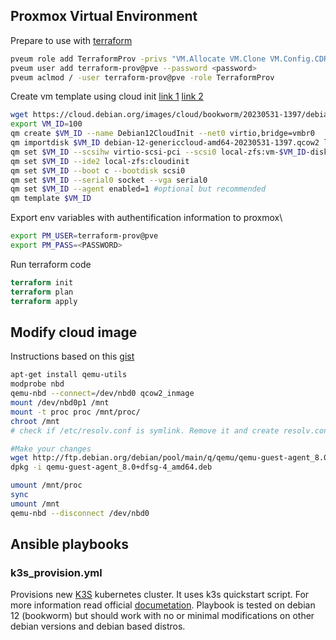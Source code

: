 ## Proxmox Virtual Environment

Prepare to use with [terraform](https://registry.terraform.io/providers/Telmate/proxmox/latest/docs)
```bash
pveum role add TerraformProv -privs "VM.Allocate VM.Clone VM.Config.CDROM VM.Config.CPU VM.Config.Cloudinit VM.Config.Disk VM.Config.HWType VM.Config.Memory VM.Config.Network VM.Config.Options VM.Monitor VM.Audit VM.PowerMgmt Datastore.AllocateSpace Datastore.Audit"
pveum user add terraform-prov@pve --password <password>
pveum aclmod / -user terraform-prov@pve -role TerraformProv
```
Create vm template using cloud init [link 1](https://ochoaprojects.github.io/posts/ProxMoxCloudInitImage/) [link 2](https://registry.terraform.io/providers/Telmate/proxmox/latest/docs/guides/cloud_init)

```bash
wget https://cloud.debian.org/images/cloud/bookworm/20230531-1397/debian-12-genericcloud-amd64-20230531-1397.qcow2
export VM_ID=100
qm create $VM_ID --name Debian12CloudInit --net0 virtio,bridge=vmbr0
qm importdisk $VM_ID debian-12-genericcloud-amd64-20230531-1397.qcow2 local-zfs
qm set $VM_ID --scsihw virtio-scsi-pci --scsi0 local-zfs:vm-$VM_ID-disk-0
qm set $VM_ID --ide2 local-zfs:cloudinit
qm set $VM_ID --boot c --bootdisk scsi0
qm set $VM_ID --serial0 socket --vga serial0
qm set $VM_ID --agent enabled=1 #optional but recommended
qm template $VM_ID
```
Export env variables with authentification information to proxmox\
```bash
export PM_USER=terraform-prov@pve
export PM_PASS=<PASSWORD>
```

Run terraform code
```terraform
terraform init
terraform plan
terraform apply
```

## Modify cloud image
Instructions based on this [gist](https://gist.github.com/yuuichi-fujioka/10952389)
```bash
apt-get install qemu-utils
modprobe nbd
qemu-nbd --connect=/dev/nbd0 qcow2_inmage
mount /dev/nbd0p1 /mnt
mount -t proc proc /mnt/proc/
chroot /mnt
# check if /etc/resolv.conf is symlink. Remove it and create resolv.conf with your host dns configuration

#Make your changes
wget http://ftp.debian.org/debian/pool/main/q/qemu/qemu-guest-agent_8.0+dfsg-4_amd64.deb
dpkg -i qemu-guest-agent_8.0+dfsg-4_amd64.deb

umount /mnt/proc
sync
umount /mnt
qemu-nbd --disconnect /dev/nbd0
```

## Ansible playbooks

### k3s_provision.yml

Provisions new [K3S](https://k3s.io/) kubernetes cluster. It uses k3s quickstart script. For more information read official [documetation](https://docs.k3s.io/). Playbook is tested on debian 12 (bookworm) but should work with no or minimal modifications on other debian versions and debian based distros.